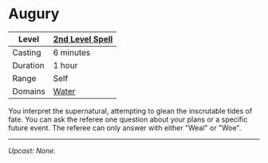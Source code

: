 # Augury

| Level    | [2nd Level Spell](2nd%20Level%20Spells.md) |
| -------- | ------------------------------------------ |
| Casting  | 6 minutes                                  |
| Duration | 1 hour                                     |
| Range    | Self                                       |
| Domains  | [Water](../../../Spell%20Domains/Water.md) |

You interpret the supernatural, attempting to glean the inscrutable tides of fate. You can ask the referee one question about your plans or a specific future event. The referee can only answer with either "Weal" or "Woe".

---
*Upcast: None.*